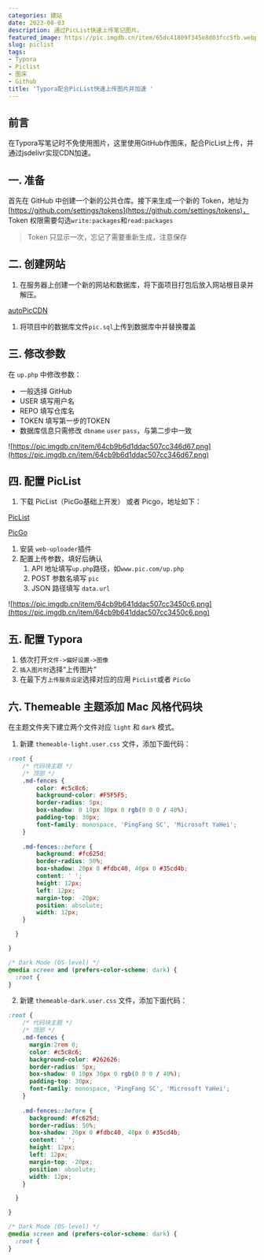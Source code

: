 ```yaml
---
categories: 建站
date: 2023-08-03
description: 通过PicList快速上传笔记图片。
featured_image: https://pic.imgdb.cn/item/65dc41809f345e8d03fcc5fb.webp
slug: piclist
tags:
- Typora
- Piclist
- 图床
- Github
title: 'Typora配合PicList快速上传图片并加速 '
---
```

## 前言

在Typora写笔记时不免使用图片，这里使用GitHub作图床，配合PicList上传，并通过jsdelivr实现CDN加速。

## **一. 准备**

首先在 GitHub 中创建一个新的公共仓库。接下来生成一个新的 Token，地址为[https://github.com/settings/tokens](https://github.com/settings/tokens)， Token 权限需要勾选`write:packages`和`read:packages`

> Token 只显示一次，忘记了需要重新生成，注意保存
> 

## **二. 创建网站**

1. 在服务器上创建一个新的网站和数据库，将下面项目打包后放入网站根目录并解压。

[autoPicCDN](https://github.com/yumusb/autoPicCdn)

1. 将项目中的数据库文件`pic.sql`上传到数据库中并替换覆盖

## **三. 修改参数**

在 `up.php` 中修改参数：

- 一般选择 GitHub
- USER 填写用户名
- REPO 填写仓库名
- TOKEN 填写第一步的TOKEN
- 数据库信息只需修改 `dbname` `user` `pass`，与第二步中一致

![https://pic.imgdb.cn/item/64cb9b6d1ddac507cc346d67.png](https://pic.imgdb.cn/item/64cb9b6d1ddac507cc346d67.png)

## **四. 配置 PicList**

1. 下载 PicList（PicGo基础上开发） 或者 Picgo，地址如下：

[PicList](https://github.com/Kuingsmile/PicList)

[PicGo](https://github.com/Molunerfinn/PicGo)

1. 安装 `web-uploader`插件
2. 配置上传参数，填好后确认
    1. API 地址填写`up.php`路径，如`www.pic.com/up.php`
    2. POST 参数名填写 `pic`
    3. JSON 路径填写 `data.url`

![https://pic.imgdb.cn/item/64cb9b641ddac507cc3450c6.png](https://pic.imgdb.cn/item/64cb9b641ddac507cc3450c6.png)

## **五. 配置 Typora**

1. 依次打开`文件->偏好设置->图像`
2. `插入图片时`选择“上传图片”
3. 在最下方`上传服务设定`选择对应的应用 `PicList`或者 `PicGo`
## 六. Themeable 主题添加 Mac 风格代码块
在主题文件夹下建立两个文件对应 `light` 和 `dark` 模式。
1. 新建 `themeable-light.user.css` 文件，添加下面代码：
```css
:root {
    /* 代码块主题 */
    /* 顶部 */
    .md-fences {
        color: #c5c8c6;
        background-color: #F5F5F5;
        border-radius: 5px;
        box-shadow: 0 10px 30px 0 rgb(0 0 0 / 40%);
        padding-top: 30px;
        font-family: monospace, 'PingFang SC', 'Microsoft YaHei';
    }
    
    .md-fences::before {
        background: #fc625d;
        border-radius: 50%;
        box-shadow: 20px 0 #fdbc40, 40px 0 #35cd4b;
        content: ' ';
        height: 12px;
        left: 12px;
        margin-top: -20px;
        position: absolute;
        width: 12px;
    }

  }

}

/* Dark Mode (OS-level) */
@media screen and (prefers-color-scheme: dark) {
  :root {
}
```
2. 新建 `themeable-dark.user.css` 文件，添加下面代码：
```css
:root {
    /* 代码块主题 */
    /* 顶部 */
    .md-fences {  
      margin:2rem 0;
      color: #c5c8c6;
      background-color: #262626;
      border-radius: 5px;
      box-shadow: 0 10px 30px 0 rgb(0 0 0 / 40%);
      padding-top: 30px;
      font-family: monospace, 'PingFang SC', 'Microsoft YaHei';
    }
    
    .md-fences::before {
      background: #fc625d;
      border-radius: 50%;
      box-shadow: 20px 0 #fdbc40, 40px 0 #35cd4b;
      content: ' ';
      height: 12px;
      left: 12px;
      margin-top: -20px;
      position: absolute;
      width: 12px;
    }

  }

}

/* Dark Mode (OS-level) */
@media screen and (prefers-color-scheme: dark) {
  :root {
}
```